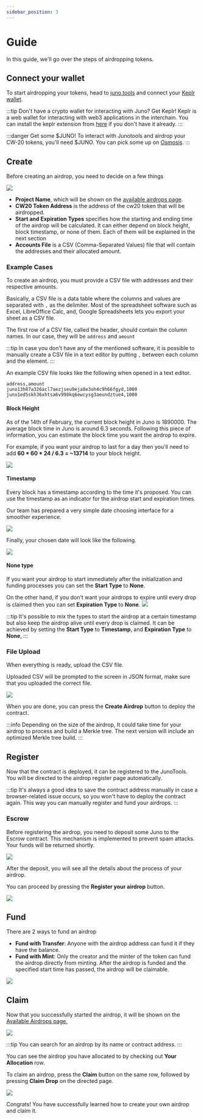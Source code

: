 ```yaml
---
sidebar_position: 3
---
```


# Guide

In this guide, we'll go over the steps of airdropping tokens.

## Connect your wallet
To start airdropping your tokens, head to [juno.tools](https://test.juno.tools) and connect
your [Keplr wallet](https://wallet.keplr.app/).

:::tip Don't have a crypto wallet for interacting with Juno? Get Keplr!
Keplr is a web wallet for interacting with web3 applications in the interchain. You can install the keplr extension from [here](https://www.keplr.app/) if you don't have it already.
:::

:::danger Get some $JUNO!
To interact with Junotools and airdrop your CW-20 tokens, you'll need $JUNO. You can pick some up on [Osmosis](https://osmosis.zone/).
:::

## Create

Before creating an airdrop, you need to decide on a few things

![](/img/airdrop/airdrop-parameters-2.png)

* **Project Name**, which will be shown on the [available airdrops page](https://test.juno.tools/airdrops/list/).
* **CW20 Token Address** is the address of the cw20 token that will be airdropped.
* **Start and Expiration Types** specifies how the starting and ending time of the airdrop will be calculated. It can either depend on block height, block timestamp, or none of them. Each of them will be explained in the next section
* **Accounts File** is a CSV (Comma-Separated Values) file that will contain the addresses and their allocated amount.

### Example Cases

To create an airdrop, you must provide a CSV file with addresses and their respective amounts.

Basically, a CSV file is a data table where the columns and values are separated with `,` as the delimiter. Most of the spreadsheet software such as Excel, LibreOffice Calc, and, Google Spreadsheets lets you export your sheet as a CSV file.

The first row of a CSV file, called the header, should contain the column names. In our case, they will be `address` and `amount`

:::tip
In case you don't have any of the mentioned software, it is possible to manually create a CSV file in a text editor by putting `,` between each column and the element.
:::

An example CSV file looks like the following when opened in a text editor.

```
address,amount
juno13h87a326acl7aezjseu9eja8e3uh4c9h66fgyd,1000
juno1ed5skh36xhtsa6v998kq6ewcysg3aeundztue4,1000
```

#### Block Height

As of the 14th of February, the current block height in Juno is 1890000. The average block time in Juno is around 6.3 seconds. Following this piece of information, you can estimate the block time you want the airdrop to expire.

For example, if you want your airdrop to last for a day then you'll need to add **60 \* 60 \* 24 / 6.3 = ~13714** to your block height.

![](/img/airdrop/block-height.png)

#### Timestamp

Every block has a timestamp according to the time it's proposed. You can use the timestamp as an indicator for the airdrop start and expiration times.

Our team has prepared a very simple date choosing interface for a smoother experience.

![](/img/airdrop/timestamp-2.png)

Finally, your chosen date will look like the following.

![](/img/airdrop/timestamp.png)

#### None type

If you want your airdrop to start immediately after the initialization and funding processes you can set the **Start Type** to **None**.

On the other hand, if you don't want your airdrops to expire until every drop is claimed then you can set **Expiration Type** to **None**.
![](/img/airdrop/none-type.png)

:::tip
It's possible to mix the types to start the airdrop at a certain timestamp but also keep the airdrop alive until every drop is claimed. It can be achieved by setting the **Start Type** to **Timestamp**, and **Expiration Type** to **None**,
:::

### File Upload

When everything is ready, upload the CSV file.

Uploaded CSV will be prompted to the screen in JSON format, make sure that you uploaded the correct file.

![](/img/airdrop/json-file.png)

When you are done, you can press the **Create Airdrop** button to deploy the contract.

:::info
Depending on the size of the airdrop, It could take time for your airdrop to process and build a Merkle tree.
The next version will include an optimized Merkle tree build.
:::

## Register

Now that the contract is deployed, it can be registered to the JunoTools. You will be directed to the airdrop register page automatically.

:::tip
It's always a good idea to save the contract address manually in case a browser-related issue occurs, so you won't have to deploy the contract again. This way you can manually register and fund your airdrops.
:::

### Escrow

Before registering the airdrop, you need to deposit some Juno to the Escrow contract. This mechanism is implemented to prevent spam attacks. Your funds will be returned shortly.

![](/img/airdrop/escrow.png)

After the deposit, you will see all the details about the process of your airdrop.

You can proceed by pressing the **Register your airdrop** button.

![](/img/airdrop/register-airdrop.png)

## Fund

There are 2 ways to fund an airdrop

* **Fund with Transfer**: Anyone with the airdrop address can fund it if they have the balance.
* **Fund with Mint**: Only the creator and the minter of the token can fund the airdrop directly from minting.
 After the airdrop is funded and the specified start time has passed, the airdrop will be claimable.

![](/img/airdrop/fund-airdrop.png)

## Claim

Now that you successfully started the airdrop, it will be shown on the [Available Airdrops page.](https://test.juno.tools/airdrops/list)



![](/img/airdrop/available-airdrops.png)

:::tip
You can search for an airdrop by its name or contract address.
:::


You can see the airdrop you have allocated to by checking out **Your Allocation** row.

To claim an airdrop, press the **Claim** button on the same row, followed by pressing **Claim Drop** on the directed page.

![](/img/airdrop/claim-airdrop.png)

Congrats! You have successfully learned how to create your own airdrop and claim it.
